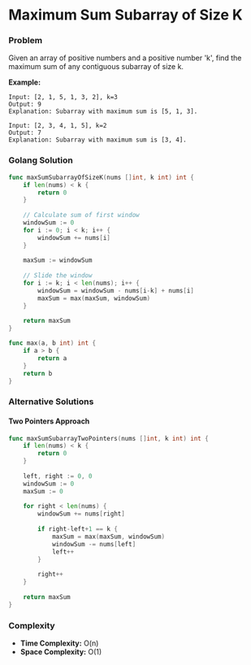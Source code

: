 # Maximum Sum Subarray of Size K

### Problem
Given an array of positive numbers and a positive number 'k', find the maximum sum of any contiguous subarray of size k.

**Example:**
```
Input: [2, 1, 5, 1, 3, 2], k=3
Output: 9
Explanation: Subarray with maximum sum is [5, 1, 3].

Input: [2, 3, 4, 1, 5], k=2
Output: 7
Explanation: Subarray with maximum sum is [3, 4].
```

### Golang Solution

```go
func maxSumSubarrayOfSizeK(nums []int, k int) int {
    if len(nums) < k {
        return 0
    }
    
    // Calculate sum of first window
    windowSum := 0
    for i := 0; i < k; i++ {
        windowSum += nums[i]
    }
    
    maxSum := windowSum
    
    // Slide the window
    for i := k; i < len(nums); i++ {
        windowSum = windowSum - nums[i-k] + nums[i]
        maxSum = max(maxSum, windowSum)
    }
    
    return maxSum
}

func max(a, b int) int {
    if a > b {
        return a
    }
    return b
}
```

### Alternative Solutions

#### **Two Pointers Approach**
```go
func maxSumSubarrayTwoPointers(nums []int, k int) int {
    if len(nums) < k {
        return 0
    }
    
    left, right := 0, 0
    windowSum := 0
    maxSum := 0
    
    for right < len(nums) {
        windowSum += nums[right]
        
        if right-left+1 == k {
            maxSum = max(maxSum, windowSum)
            windowSum -= nums[left]
            left++
        }
        
        right++
    }
    
    return maxSum
}
```

### Complexity
- **Time Complexity:** O(n)
- **Space Complexity:** O(1)
